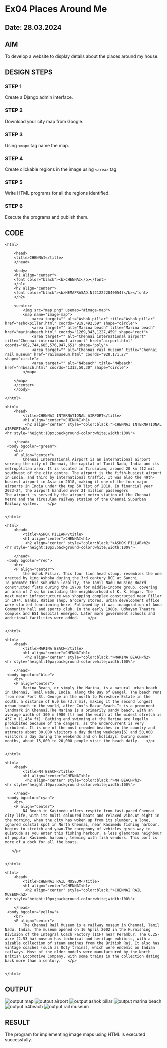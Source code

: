 # Ex04 Places Around Me
## Date: 28.03.2024

## AIM
To develop a website to display details about the places around my house.

## DESIGN STEPS

### STEP 1
Create a Django admin interface.

### STEP 2
Download your city map from Google.

### STEP 3
Using ```<map>``` tag name the map.

### STEP 4
Create clickable regions in the image using ```<area>``` tag.

### STEP 5
Write HTML programs for all the regions identified.

### STEP 6
Execute the programs and publish them.

## CODE
```
<html>

    <head>
    <title>CHENNAI</title>
    </head>
    
    <body>
    <h1 align="center">
    <font color="black"><b>CHENNAI</b></font>
    </h1>
    <h2 align="center">
    <font color="black"><b>HEMAPRASAD.N(212222040054)</b></font>
    </h2>
    
    <center>
        <img src="map.png" usemap="#image-map">
        <map name="image-map">
            <area target="" alt="Ashok pillar" title="Ashok pillar" href="ashokpillar.html" coords="919,492,59" shape="circle">
            <area target="" alt="Marina beach" title="Marina beach" href="marinabeach.html" coords="1269,343,1227,459" shape="rect">
            <area target="" alt="Chennai international airport" title="Chennai international airport" href="airport.html" coords="662,744,685,576,847,651" shape="poly">
            <area target="" alt="Chennai rail museum" title="Chennai rail museum" href="railmuseum.html" coords="928,171,27" shape="circle">
            <area target="" alt="N4beach" title="N4beach" href="n4beach.html" coords="1312,50,30" shape="circle">
        </map>
    
    </map>
    </center>
    </body>
    
</html>

<html>
    <head>
        <title>CHENNAI INTERNATIONAL AIRPORT</title>
        <h1 align="center">CHENNAI<h1>
         <h2 align="center" style="color:black;">CHENNAI INTERNATIONAL AIRPORT<h2>   
<hr style="height:10px;background-color:white;width:100%">

    </head>
 <body bgcolor="green"> 
    <br>   
    <P align="center"> 
        Chennai International Airport is an international airport serving the city of Chennai, the capital of Tamil Nadu, India and its metropolitan area. It is located in Tirusulam, around 20 km (12 mi) southwest of the city centre. The airport is the fifth-busiest airport in India, and third by international traffic. It was also the 49th-busiest airport in Asia in 2018, making it one of the four major airports in India under the top 50 list of 2018. In financial year 2023-24, the airport handled over 21 million passengers
The airport is served by the airport metro station of the Chennai Metro and the Tirusulam railway station of the Chennai Suburban Railway system.    </p>    


</html>

<html>
    <head>
        <title>ASHOK PILLAR</title>
        <h1 align="center">CHENNAI<h1>
         <h2 align="center" style="color:black;">ASHOK PILLAR<h2>   
<hr style="height:10px;background-color:white;width:100%">

    </head>
 <body bgcolor="red"> 
    <br>   
    <P align="center"> 
        the Ashok Pillar. This four lion head stump, resembles the one erected by king Ashoka during the 3rd century BCE at Sanchi
To promote this suburban locality, the Tamil Nadu Housing Board constructed flats during the 1970s for middle-income group, covering an area of 7 sq km including the neighbourhood of K. K. Nagar. The next major infrastructure was shopping complex constructed near Pillar in 1974. Banks, Ration shop, Grocery stores, urban development office were started functioning here. Followed by it was inauguration of Anna Community hall and sports club. In the early 1980s, Udhayam Theatre complex and ESI hospital emerged. Later more government schools and additional facilities were added.    </p>    


</html>

<html>
    <head>
        <title>MARINA BEACH</title>
        <h1 align="center">CHENNAI<h1>
         <h2 align="center" style="color:black;">MARINA BEACH<h2>   
<hr style="height:10px;background-color:white;width:100%">

    </head>
 <body bgcolor="blue"> 
    <br>   
    <P align="center"> 
        Marina Beach, or simply the Marina, is a natural urban beach in Chennai, Tamil Nadu, India, along the Bay of Bengal. The beach runs from near Fort St. George in the north to Foreshore Estate in the south, a distance of 6.0 km (3.7 mi), making it the second longest urban beach in the world, after Cox's Bazar Beach.It is a prominent landmark in Chennai.The Marina is a primarily sandy beach, with an average width of 300 m (980 ft) and the width at the widest stretch is 437 m (1,434 ft). Bathing and swimming at the Marina are legally prohibited because of the dangers, as the undercurrent is very turbulent. It is one of the most crowded beaches in the country and attracts about 30,000 visitors a day during weekdays[6] and 50,000 visitors a day during the weekends and on holidays. During summer months, about 15,000 to 20,000 people visit the beach daily.   </p>    


</html>

<html>
    <head>
        <title>N4 BEACH</title>
        <h1 align="center">CHENNAI<h1>
         <h2 align="center" style="color:black;">N4 BEACH<h2>   
<hr style="height:10px;background-color:white;width:100%">

    </head>
 <body bgcolor="cyan"> 
    <br>   
    <P align="center"> 
        N4 Beach in Kasimedu offers respite from fast-paced Chennai city life, with its multi-coloured boats and relaxed vibe.At eight in the morning, when the city has woken up from its slumber, a lone, ignored coastal spot in North Chennai, near Kasimedu fishing harbour, begins to stretch and yawn.The cacophony of vehicles gives way to quietude as you enter this fishing harbour, a less glamorous neighbour of popular Kasimedu harbour, teeming with fish vendors. This port is more of a dock for all the boats.

   </p>    


</html>

<html>
    <head>
        <title>CHENNAI RAIL MUSEUM</title>
        <h1 align="center">CHENNAI<h1>
         <h2 align="center" style="color:black;">CHENNAI RAIL MUSEUM<h2>   
<hr style="height:10px;background-color:white;width:100%">

    </head>
 <body bgcolor="yellow"> 
    <br>   
    <P align="center"> 
        The Chennai Rail Museum is a railway museum in Chennai, Tamil Nadu, India. The museum opened on 16 April 2002 in the Furnishing Division of the Integral Coach Factory (ICF) near Perambur. The 6.25-acre (2.53 ha) museum has technical and heritage exhibits, with a sizable collection of steam engines from the British Raj. It also has vintage coaches (such as Ooty trains), which were endemic on Indian railways. Most of the older models were manufactured by the North British Locomotive Company, with some trains in the collection dating back more than a century.   </p>    


</html> 
```

## OUTPUT
![output map](https://github.com/Hemaprasad-N/NearMe/assets/135933397/d4bffb6f-6813-42e5-b6a4-539ed942d8d2)
![output airport](https://github.com/Hemaprasad-N/NearMe/assets/135933397/c3ec81a4-7cdd-4937-bcae-689f3ab3d876)
![output ashok pillar](https://github.com/Hemaprasad-N/NearMe/assets/135933397/6840d6bc-5830-49c1-a75e-938f5652b203)
![output marina beach](https://github.com/Hemaprasad-N/NearMe/assets/135933397/a63d3629-b252-48f8-8904-9ceda0dcf533)
![output n4beach](https://github.com/Hemaprasad-N/NearMe/assets/135933397/7de9756a-28b2-4432-b612-645149f39067)
![output rail museum](https://github.com/Hemaprasad-N/NearMe/assets/135933397/acb62eef-f6bc-4e6d-b788-26637ba93751)







## RESULT
The program for implementing image maps using HTML is executed successfully.

